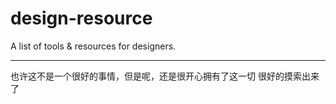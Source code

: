 # design-resource

A list of tools & resources for designers.

----
也许这不是一个很好的事情，但是呢，还是很开心拥有了这一切
很好的摸索出来了
